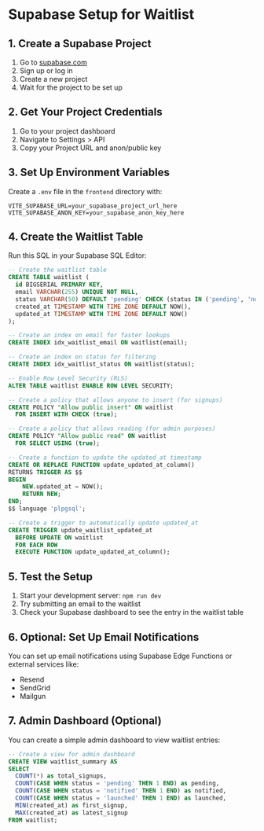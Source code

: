# Supabase Setup for Waitlist

## 1. Create a Supabase Project

1. Go to [supabase.com](https://supabase.com)
2. Sign up or log in
3. Create a new project
4. Wait for the project to be set up

## 2. Get Your Project Credentials

1. Go to your project dashboard
2. Navigate to Settings > API
3. Copy your Project URL and anon/public key

## 3. Set Up Environment Variables

Create a `.env` file in the `frontend` directory with:

```env
VITE_SUPABASE_URL=your_supabase_project_url_here
VITE_SUPABASE_ANON_KEY=your_supabase_anon_key_here
```

## 4. Create the Waitlist Table

Run this SQL in your Supabase SQL Editor:

```sql
-- Create the waitlist table
CREATE TABLE waitlist (
  id BIGSERIAL PRIMARY KEY,
  email VARCHAR(255) UNIQUE NOT NULL,
  status VARCHAR(50) DEFAULT 'pending' CHECK (status IN ('pending', 'notified', 'launched')),
  created_at TIMESTAMP WITH TIME ZONE DEFAULT NOW(),
  updated_at TIMESTAMP WITH TIME ZONE DEFAULT NOW()
);

-- Create an index on email for faster lookups
CREATE INDEX idx_waitlist_email ON waitlist(email);

-- Create an index on status for filtering
CREATE INDEX idx_waitlist_status ON waitlist(status);

-- Enable Row Level Security (RLS)
ALTER TABLE waitlist ENABLE ROW LEVEL SECURITY;

-- Create a policy that allows anyone to insert (for signups)
CREATE POLICY "Allow public insert" ON waitlist
  FOR INSERT WITH CHECK (true);

-- Create a policy that allows reading (for admin purposes)
CREATE POLICY "Allow public read" ON waitlist
  FOR SELECT USING (true);

-- Create a function to update the updated_at timestamp
CREATE OR REPLACE FUNCTION update_updated_at_column()
RETURNS TRIGGER AS $$
BEGIN
    NEW.updated_at = NOW();
    RETURN NEW;
END;
$$ language 'plpgsql';

-- Create a trigger to automatically update updated_at
CREATE TRIGGER update_waitlist_updated_at 
  BEFORE UPDATE ON waitlist 
  FOR EACH ROW 
  EXECUTE FUNCTION update_updated_at_column();
```

## 5. Test the Setup

1. Start your development server: `npm run dev`
2. Try submitting an email to the waitlist
3. Check your Supabase dashboard to see the entry in the waitlist table

## 6. Optional: Set Up Email Notifications

You can set up email notifications using Supabase Edge Functions or external services like:
- Resend
- SendGrid
- Mailgun

## 7. Admin Dashboard (Optional)

You can create a simple admin dashboard to view waitlist entries:

```sql
-- Create a view for admin dashboard
CREATE VIEW waitlist_summary AS
SELECT 
  COUNT(*) as total_signups,
  COUNT(CASE WHEN status = 'pending' THEN 1 END) as pending,
  COUNT(CASE WHEN status = 'notified' THEN 1 END) as notified,
  COUNT(CASE WHEN status = 'launched' THEN 1 END) as launched,
  MIN(created_at) as first_signup,
  MAX(created_at) as latest_signup
FROM waitlist;
```
